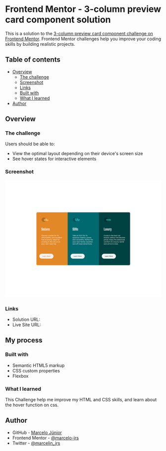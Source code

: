 # Frontend Mentor - 3-column preview card component solution

This is a solution to the [3-column preview card component challenge on Frontend Mentor](https://www.frontendmentor.io/challenges/3column-preview-card-component-pH92eAR2-). Frontend Mentor challenges help you improve your coding skills by building realistic projects. 

## Table of contents

- [Overview](#overview)
  - [The challenge](#the-challenge)
  - [Screenshot](#screenshot)
  - [Links](#links)
  - [Built with](#built-with)
  - [What I learned](#what-i-learned)
- [Author](#author)

## Overview

### The challenge

Users should be able to:

- View the optimal layout depending on their device's screen size
- See hover states for interactive elements

### Screenshot

![](./screenshot.png)

### Links

- Solution URL: [](https://github.com/marcelo-jrs/3-column-preview-card-component-challenge-hub)
- Live Site URL: [](https://marcelo-jrs.github.io/3-column-preview-card-component-challenge-hub/)

## My process

### Built with

- Semantic HTML5 markup
- CSS custom properties
- Flexbox

### What I learned

This Challenge help me improve my HTML and CSS skills, and learn about the hover function on css.

## Author

- GitHub - [Marcelo Júnior](https://github.com/marcelo-jrs)
- Frontend Mentor - [@marcelo-jrs](https://www.frontendmentor.io/profile/marcelo-jrs)
- Twitter - [@marcelin_jrs](https://www.twitter.com/marcelin_jrs)

